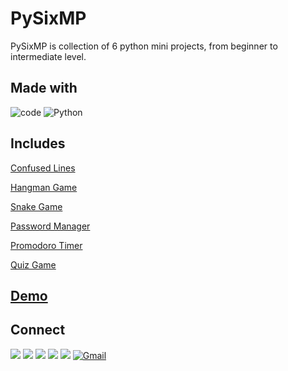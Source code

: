 
# PySixMP

PySixMP is collection of 6 python mini projects, from beginner to intermediate level.

## Made with
![code](https://img.shields.io/badge/Visual_Studio_Code-0078D4?style=for-the-badge&logo=visual%20studio%20code&logoColor=white)
![Python](https://img.shields.io/badge/python-3670A0?style=for-the-badge&logo=python&logoColor=ffdd54)

## Includes

   [Confused Lines](https://github.com/aps08/py25/tree/main/Confused%20lines)
   
   [Hangman Game](https://github.com/aps08/py25/tree/main/Hangman%20Game)
   
   [Snake Game](https://github.com/aps08/py25/tree/main/Snake%20Game)
   
   [Password Manager](https://github.com/aps08/py25/tree/main/Password%20Manager)
   
   [Promodoro Timer](https://github.com/aps08/py25/tree/main/Pomodoro%20Timer)
   
   [Quiz Game](https://github.com/aps08/py25/tree/main/Quiz%20Game)

## [Demo](https://www.youtube.com)

 ## Connect
<p>
 
 [![](https://img.shields.io/badge/Twitter-1DA1F2?style=for-the-badge&logo=twitter&logoColor=white)](https://twitter.com/aps08__)
 [![](https://img.shields.io/badge/Medium-12100E?style=for-the-badge&logo=medium&logoColor=white)](https://medium.com/@aps08)
 [![](https://img.shields.io/badge/LinkedIn-0077B5?style=for-the-badge&logo=linkedin&logoColor=white)](https://www.linkedin.com/in/aps08)
 [![](https://img.shields.io/badge/GitHub-100000?style=for-the-badge&logo=github&logoColor=white)](https://github.com/aps08)
 [![](https://img.shields.io/badge/YouTube-FF0000?style=for-the-badge&logo=youtube&logoColor=white)](https://www.youtube.com/channel/UC8biJQnoqm1s2FZ8LK90baA)
 [![Gmail](https://img.shields.io/badge/Gmail-D14836?style=for-the-badge&logo=gmail&logoColor=white)](mailto:anoopprsingh@gmail.com)
</p>
